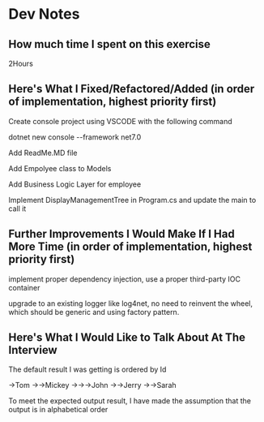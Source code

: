 # Dev Notes

## How much time I spent on this exercise

2Hours

## Here's What I Fixed/Refactored/Added (in order of implementation, highest priority first)

Create console project using VSCODE with the following command

dotnet new console --framework net7.0

Add ReadMe.MD file

Add Empolyee class to Models 

Add Business Logic Layer for employee

Implement DisplayManagementTree in Program.cs and update the main to call it

## Further Improvements I Would Make If I Had More Time (in order of implementation, highest priority first)

implement proper dependency injection, use a proper third-party IOC container

upgrade to an existing logger like log4net, no need to reinvent the wheel, which should be generic and using factory pattern.

## Here's What I Would Like to Talk About At The Interview

The default result I was getting is ordered by Id

->Tom
->->Mickey
->->->John
->->Jerry
->->Sarah

To meet the expected output result, I have made the assumption that the output is in alphabetical order
